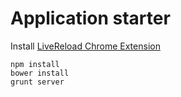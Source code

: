 Application starter
================

Install [LiveReload Chrome Extension](https://chrome.google.com/webstore/detail/livereload/jnihajbhpnppcggbcgedagnkighmdlei)

```
npm install
bower install
grunt server
```
